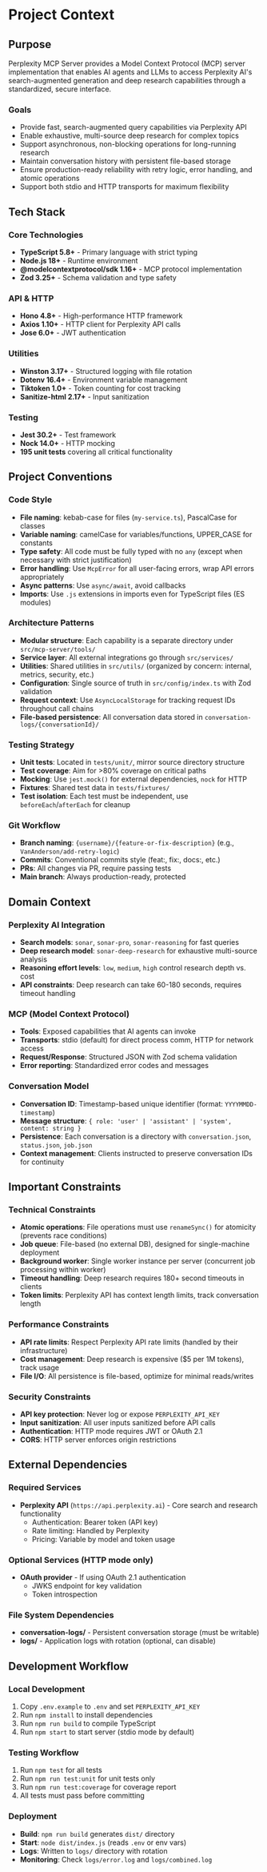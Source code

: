 # Project Context

## Purpose

Perplexity MCP Server provides a Model Context Protocol (MCP) server implementation that enables AI agents and LLMs to access Perplexity AI's search-augmented generation and deep research capabilities through a standardized, secure interface.

### Goals
- Provide fast, search-augmented query capabilities via Perplexity API
- Enable exhaustive, multi-source deep research for complex topics
- Support asynchronous, non-blocking operations for long-running research
- Maintain conversation history with persistent file-based storage
- Ensure production-ready reliability with retry logic, error handling, and atomic operations
- Support both stdio and HTTP transports for maximum flexibility

## Tech Stack

### Core Technologies
- **TypeScript 5.8+** - Primary language with strict typing
- **Node.js 18+** - Runtime environment
- **@modelcontextprotocol/sdk 1.16+** - MCP protocol implementation
- **Zod 3.25+** - Schema validation and type safety

### API & HTTP
- **Hono 4.8+** - High-performance HTTP framework
- **Axios 1.10+** - HTTP client for Perplexity API calls
- **Jose 6.0+** - JWT authentication

### Utilities
- **Winston 3.17+** - Structured logging with file rotation
- **Dotenv 16.4+** - Environment variable management
- **Tiktoken 1.0+** - Token counting for cost tracking
- **Sanitize-html 2.17+** - Input sanitization

### Testing
- **Jest 30.2+** - Test framework
- **Nock 14.0+** - HTTP mocking
- **195 unit tests** covering all critical functionality

## Project Conventions

### Code Style
- **File naming**: kebab-case for files (`my-service.ts`), PascalCase for classes
- **Variable naming**: camelCase for variables/functions, UPPER_CASE for constants
- **Type safety**: All code must be fully typed with no `any` (except when necessary with strict justification)
- **Error handling**: Use `McpError` for all user-facing errors, wrap API errors appropriately
- **Async patterns**: Use `async/await`, avoid callbacks
- **Imports**: Use `.js` extensions in imports even for TypeScript files (ES modules)

### Architecture Patterns
- **Modular structure**: Each capability is a separate directory under `src/mcp-server/tools/`
- **Service layer**: All external integrations go through `src/services/`
- **Utilities**: Shared utilities in `src/utils/` (organized by concern: internal, metrics, security, etc.)
- **Configuration**: Single source of truth in `src/config/index.ts` with Zod validation
- **Request context**: Use `AsyncLocalStorage` for tracking request IDs throughout call chains
- **File-based persistence**: All conversation data stored in `conversation-logs/{conversationId}/`

### Testing Strategy
- **Unit tests**: Located in `tests/unit/`, mirror source directory structure
- **Test coverage**: Aim for >80% coverage on critical paths
- **Mocking**: Use `jest.mock()` for external dependencies, `nock` for HTTP
- **Fixtures**: Shared test data in `tests/fixtures/`
- **Test isolation**: Each test must be independent, use `beforeEach`/`afterEach` for cleanup

### Git Workflow
- **Branch naming**: `{username}/{feature-or-fix-description}` (e.g., `VanAnderson/add-retry-logic`)
- **Commits**: Conventional commits style (feat:, fix:, docs:, etc.)
- **PRs**: All changes via PR, require passing tests
- **Main branch**: Always production-ready, protected

## Domain Context

### Perplexity AI Integration
- **Search models**: `sonar`, `sonar-pro`, `sonar-reasoning` for fast queries
- **Deep research model**: `sonar-deep-research` for exhaustive multi-source analysis
- **Reasoning effort levels**: `low`, `medium`, `high` control research depth vs. cost
- **API constraints**: Deep research can take 60-180 seconds, requires timeout handling

### MCP (Model Context Protocol)
- **Tools**: Exposed capabilities that AI agents can invoke
- **Transports**: stdio (default) for direct process comm, HTTP for network access
- **Request/Response**: Structured JSON with Zod schema validation
- **Error reporting**: Standardized error codes and messages

### Conversation Model
- **Conversation ID**: Timestamp-based unique identifier (format: `YYYYMMDD-timestamp`)
- **Message structure**: `{ role: 'user' | 'assistant' | 'system', content: string }`
- **Persistence**: Each conversation is a directory with `conversation.json`, `status.json`, `job.json`
- **Context management**: Clients instructed to preserve conversation IDs for continuity

## Important Constraints

### Technical Constraints
- **Atomic operations**: File operations must use `renameSync()` for atomicity (prevents race conditions)
- **Job queue**: File-based (no external DB), designed for single-machine deployment
- **Background worker**: Single worker instance per server (concurrent job processing within worker)
- **Timeout handling**: Deep research requires 180+ second timeouts in clients
- **Token limits**: Perplexity API has context length limits, track conversation length

### Performance Constraints
- **API rate limits**: Respect Perplexity API rate limits (handled by their infrastructure)
- **Cost management**: Deep research is expensive ($5 per 1M tokens), track usage
- **File I/O**: All persistence is file-based, optimize for minimal reads/writes

### Security Constraints
- **API key protection**: Never log or expose `PERPLEXITY_API_KEY`
- **Input sanitization**: All user inputs sanitized before API calls
- **Authentication**: HTTP mode requires JWT or OAuth 2.1
- **CORS**: HTTP server enforces origin restrictions

## External Dependencies

### Required Services
- **Perplexity API** (`https://api.perplexity.ai`) - Core search and research functionality
  - Authentication: Bearer token (API key)
  - Rate limiting: Handled by Perplexity
  - Pricing: Variable by model and token usage

### Optional Services (HTTP mode only)
- **OAuth provider** - If using OAuth 2.1 authentication
  - JWKS endpoint for key validation
  - Token introspection

### File System Dependencies
- **conversation-logs/** - Persistent conversation storage (must be writable)
- **logs/** - Application logs with rotation (optional, can disable)

## Development Workflow

### Local Development
1. Copy `.env.example` to `.env` and set `PERPLEXITY_API_KEY`
2. Run `npm install` to install dependencies
3. Run `npm run build` to compile TypeScript
4. Run `npm start` to start server (stdio mode by default)

### Testing Workflow
1. Run `npm test` for all tests
2. Run `npm run test:unit` for unit tests only
3. Run `npm run test:coverage` for coverage report
4. All tests must pass before committing

### Deployment
- **Build**: `npm run build` generates `dist/` directory
- **Start**: `node dist/index.js` (reads `.env` or env vars)
- **Logs**: Written to `logs/` directory with rotation
- **Monitoring**: Check `logs/error.log` and `logs/combined.log`
